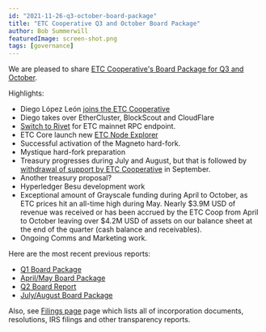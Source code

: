 ```yaml
---
id: "2021-11-26-q3-october-board-package"
title: "ETC Cooperative Q3 and October Board Package"
author: Bob Summerwill
featuredImage: screen-shot.png
tags: [governance]
---
```


We are pleased to share [ETC Cooperative's Board Package for Q3 and October](/ETC-Coop-Q3-2021-Report.pdf).

Highlights:

- Diego López León [joins the ETC Cooperative](./2021-09-08-welcome-diego)
- Diego takes over EtherCluster, BlockScout and CloudFlare
- [Switch to Rivet](./2019-11-02-switch-to-rivet) for ETC mainnet RPC endpoint.
- ETC Core launch new [ETC Node Explorer](https://etclabscore.github.io/nodes-interface/)
- Successful activation of the Magneto hard-fork.
- Mystique hard-fork preparation
- Treasury progresses during July and August, but that is followed by [withdrawal of support by ETC Cooperative](./2021-09-20-withdraws-support-for-ecip-1098) in September.
- Another treasury proposal?
- Hyperledger Besu development work
- Exceptional amount of Grayscale funding during April to October, as ETC
prices hit an all-time high during May.  Nearly $3.9M USD of revenue was received or has been accrued by the ETC Coop from April to October leaving over $4.2M USD of assets on our balance sheet at the end of the quarter (cash balance and receivables).
- Ongoing Comms and Marketing work.

Here are the most recent previous reports:

* [Q1 Board Package](/ETC-Coop-Q1-2021-Report.pdf)
* [April/May Board Package](/ETC-Coop-Board-Package-April-May-2021.pdf)
* [Q2 Board Report](/ETC-Coop-Q2-2021-Report.pdf)
* [July/August Board Package](/ETC-Coop-Board-Package-July-August-2021.pdf)

Also, see [Filings page](/filings) page which lists all of incorporation documents, resolutions, IRS filings and other transparency reports.